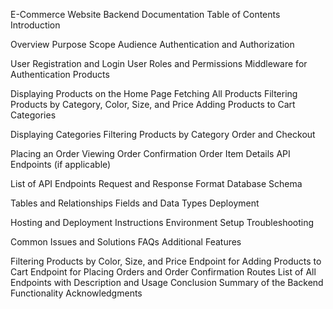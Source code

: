 E-Commerce Website Backend Documentation
Table of Contents
Introduction

Overview
Purpose
Scope
Audience
Authentication and Authorization

User Registration and Login
User Roles and Permissions
Middleware for Authentication
Products

Displaying Products on the Home Page
Fetching All Products
Filtering Products by Category, Color, Size, and Price
Adding Products to Cart
Categories

Displaying Categories
Filtering Products by Category
Order and Checkout

Placing an Order
Viewing Order Confirmation
Order Item Details
API Endpoints (if applicable)

List of API Endpoints
Request and Response Format
Database Schema

Tables and Relationships
Fields and Data Types
Deployment

Hosting and Deployment Instructions
Environment Setup
Troubleshooting

Common Issues and Solutions
FAQs
Additional Features

Filtering Products by Color, Size, and Price
Endpoint for Adding Products to Cart
Endpoint for Placing Orders and Order Confirmation
Routes
List of All Endpoints with Description and Usage
Conclusion
Summary of the Backend Functionality
Acknowledgments
